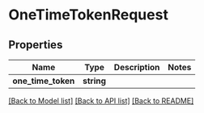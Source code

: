 # OneTimeTokenRequest

## Properties
Name | Type | Description | Notes
------------ | ------------- | ------------- | -------------
**one_time_token** | **string** |  | 

[[Back to Model list]](../README.md#documentation-for-models) [[Back to API list]](../README.md#documentation-for-api-endpoints) [[Back to README]](../README.md)


